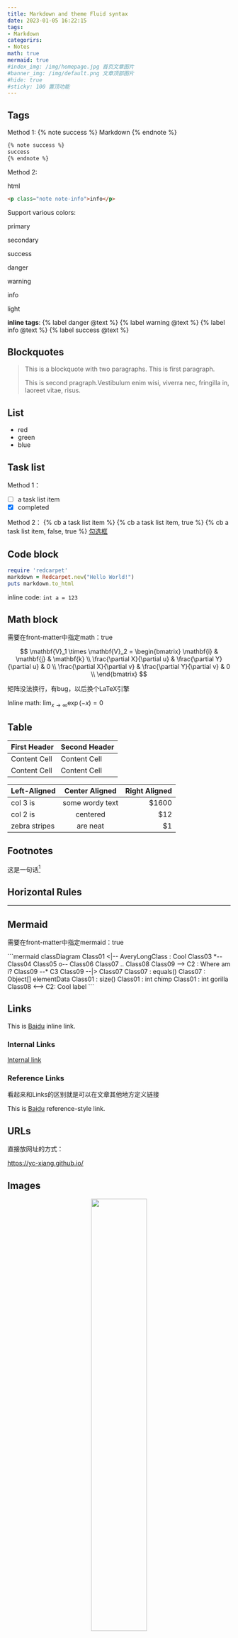 ```yaml
---
title: Markdown and theme Fluid syntax
date: 2023-01-05 16:22:15
tags:
- Markdown
categorirs:
- Notes
math: true
mermaid: true
#index_img: /img/homepage.jpg 首页文章图片
#banner_img: /img/default.png 文章顶部图片
#hide: true
#sticky: 100 置顶功能
---
```


## Tags
Method 1:
{% note success %}
Markdown
{% endnote %}

```md
{% note success %}
success
{% endnote %}
```

Method 2:
<p class="note note-info">html</p>

```html
<p class="note note-info">info</p>
```
Support various colors:
<p class="note note-primary">primary</p>
<p class="note note-secondary">secondary</p>
<p class="note note-success">success</p>
<p class="note note-danger">danger</p>
<p class="note note-warning">warning</p>
<p class="note note-info">info</p>
<p class="note note-light">light</p>

**inline tags**:
{% label danger @text %} {% label warning @text %}
{% label info @text %} {% label success @text %}

## Blockquotes
> This is a blockquote with two paragraphs. This is first paragraph.
>
>  This is second pragraph.Vestibulum enim wisi, viverra nec, fringilla in, laoreet vitae, risus.

## List
- red
- green
- blue

## Task list

Method 1：
- [ ] a task list item
- [x] completed

Method 2：
{% cb a task list item %}
{% cb a task list item, true %}
{% cb a task list item, false, true %}
[勾选框](https://hexo.fluid-dev.com/docs/guide/#tag-%E6%8F%92%E4%BB%B6)

## Code block
```ruby
require 'redcarpet'
markdown = Redcarpet.new("Hello World!")
puts markdown.to_html
```

inline code:
`int a = 123`

## Math block

<p class="note note-warning">需要在front-matter中指定math：true</p>

$$
\mathbf{V}_1 \times \mathbf{V}_2 =
\begin{bmatrix}
\mathbf{i} & \mathbf{j} & \mathbf{k} \\
\frac{\partial X}{\partial u} &  \frac{\partial Y}{\partial u} & 0 \\
\frac{\partial X}{\partial v} &  \frac{\partial Y}{\partial v} & 0 \\
\end{bmatrix}
$$
<p class="note note-danger">矩阵没法换行，有bug，以后换个LaTeX引擎</p>

Inline math:
$\lim_{x \to \infty} \exp(-x) = 0$

## Table
| First Header  | Second Header |
| ------------- | ------------- |
| Content Cell  | Content Cell  |
| Content Cell  | Content Cell  |

| Left-Aligned  | Center Aligned  | Right Aligned |
| :------------ |:---------------:| -----:|
| col 3 is      | some wordy text | $1600 |
| col 2 is      | centered        |   $12 |
| zebra stripes | are neat        |    $1 |

## Footnotes
这是一句话[^1]
[^1]: 这是对应的脚注

## Horizontal Rules
---

## Mermaid
<p class="note note-warning">需要在front-matter中指定mermaid：true</p>
```mermaid
classDiagram
Class01 <|-- AveryLongClass : Cool
Class03 *-- Class04
Class05 o-- Class06
Class07 .. Class08
Class09 --> C2 : Where am i?
Class09 --* C3
Class09 --|> Class07
Class07 : equals()
Class07 : Object[] elementData
Class01 : size()
Class01 : int chimp
Class01 : int gorilla
Class08 <--> C2: Cool label
```

## Links
This is [Baidu](http://www.baidu.com "Baidu") inline link.

### Internal Links
[Internal link](#Tags)

### Reference Links
看起来和Links的区别就是可以在文章其他地方定义链接

This is [Baidu][id] reference-style link.

[id]: http://www.baidu.com/  "Optional Title Here"

## URLs
直接放网址的方式：

<https://yc-xiang.github.io/>

## Images
<div align="center">
<img src="https://xyc-1316422823.cos.ap-shanghai.myqcloud.com/git1.png" width="50%">
</div>

**Method 1**: html
```html
<div align="center">
<img src="https://xyc-1316422823.cos.ap-shanghai.myqcloud.com/git1.png" width="50%">
</div>
```

**Method 2**: Markdown

不能改格式大小
![图片标题](img/default.png)

**Method 3**: Tags 插件

{% gi 5 3-2 %}
![图片标题](img/default.png)
![图片标题](img/default.png)
![图片标题](img/default.png)
![图片标题](img/default.png)
![图片标题](img/default.png)
{% endgi %}

## Misc
~~Mistaken text~~ <u>underline</u>
**Bold** *italic*

<!-- This is some comments -->

## Emoji
:smile:
:dog:

## html
<!-- This is some comments -->
注释：`<!-- This is some comments -->`

空行：`<br />`

## Reference
[Hexo Fluid 用户手册](https://hexo.fluid-dev.com/docs/guide/)

<br />
<br />
<br />
